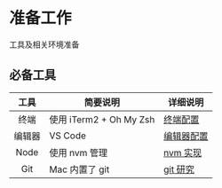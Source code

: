 # 准备工作

工具及相关环境准备

## 必备工具

|  工具  | 简要说明                | 详细说明                         |
| :----: | ----------------------- | -------------------------------- |
|  终端  | 使用 iTerm2 + Oh My Zsh | [终端配置](/docs/tools/terminal) |
| 编辑器 | VS Code                 | [编辑器配置](/docs/tools/editor) |
|  Node  | 使用 nvm 管理           | [nvm 实现](/docs/tools/nvm)      |
|  Git   | Mac 内置了 git          | [git 研究](/docs/tools/git)      |
